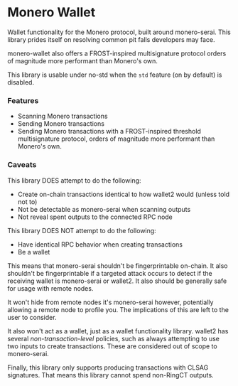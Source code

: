 # Monero Wallet

Wallet functionality for the Monero protocol, built around monero-serai. This
library prides itself on resolving common pit falls developers may face.

monero-wallet also offers a FROST-inspired multisignature protocol orders of
magnitude more performant than Monero's own.

This library is usable under no-std when the `std` feature (on by default) is
disabled.

### Features

- Scanning Monero transactions
- Sending Monero transactions
- Sending Monero transactions with a FROST-inspired threshold multisignature
  protocol, orders of magnitude more performant than Monero's own.

### Caveats

This library DOES attempt to do the following:

- Create on-chain transactions identical to how wallet2 would (unless told not
  to)
- Not be detectable as monero-serai when scanning outputs
- Not reveal spent outputs to the connected RPC node

This library DOES NOT attempt to do the following:

- Have identical RPC behavior when creating transactions
- Be a wallet

This means that monero-serai shouldn't be fingerprintable on-chain. It also
shouldn't be fingerprintable if a targeted attack occurs to detect if the
receiving wallet is monero-serai or wallet2. It also should be generally safe
for usage with remote nodes.

It won't hide from remote nodes it's monero-serai however, potentially
allowing a remote node to profile you. The implications of this are left to the
user to consider.

It also won't act as a wallet, just as a wallet functionality library. wallet2
has several *non-transaction-level* policies, such as always attempting to use
two inputs to create transactions. These are considered out of scope to
monero-serai.

Finally, this library only supports producing transactions with CLSAG
signatures. That means this library cannot spend non-RingCT outputs.
